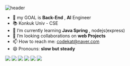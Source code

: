 ![header](https://capsule-render.vercel.app/api?type=wave&color=auto&height=300&section=header&text=Donghyun%20Jo%20&fontSize=90)
- 🔭 my GOAL is **Back-End** , **AI** Engineer
- 📚 Konkuk Univ - CSE
- 🌱 I’m currently learning **Java Spring** , nodejs(express)
- 👯 I’m looking collaborations on **web Projects**
- 📫 How to reach me: codekat@naver.com
- 😄 Pronouns: **slow but steady**


<a target="_blank"><img src="https://img.shields.io/badge/JAVA-red?style=flat-square&logo=java&logoColor=white"/></a>
<a target="_blank"><img src="https://img.shields.io/badge/C-gray?style=flat-square&logo=C&logoColor=white"/></a>
<a target="_blank"><img src="https://img.shields.io/badge/Python-yellow?style=flat-square&logo=python&logoColor=white"/></a>
<a target="_blank"><img src="https://img.shields.io/badge/nodeJS-darkgreen?style=flat-square&logo=node.js&logoColor=white"/></a>
<a target="_blank"><img src="https://img.shields.io/badge/Spring-green?style=flat-square&logo=spring&logoColor=white"/></a>
<a target="_blank"><img src="https://img.shields.io/badge/Express-gray?style=flat-square&logo=express&logoColor=white"/></a>

